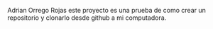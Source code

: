 Adrian Orrego Rojas
 este proyecto es una prueba de como crear un repositorio y clonarlo desde github a mi computadora.
